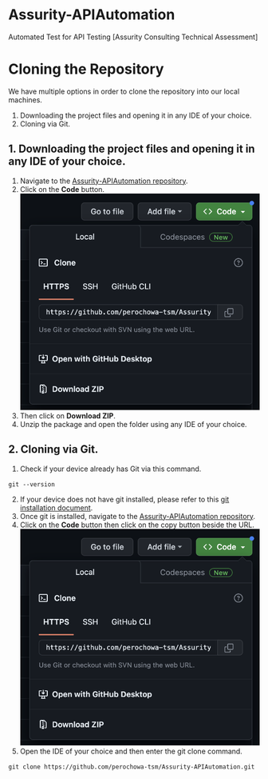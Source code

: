 # Assurity-APIAutomation
 Automated Test for API Testing [Assurity Consulting Technical Assessment]

# Cloning the Repository

We have multiple options in order to clone the repository into our local machines. 
1. Downloading the project files and opening it in any IDE of your choice.
2. Cloning via Git.

## 1. Downloading the project files and opening it in any IDE of your choice.
1. Navigate to the [Assurity-APIAutomation repository](https://github.com/perochowa-tsm/Assurity-APIAutomation).
2. Click on the **Code** button.
![Cloning via Download](images/clone.png)
3. Then click on **Download ZIP**.
3. Unzip the package and open the folder using any IDE of your choice.

## 2. Cloning via Git.
1. Check if your device already has Git via this command.
```
git --version
```
2. If your device does not have git installed, please refer to this [git installation document](https://git-scm.com/book/en/v2/Getting-Started-Installing-Git).
3. Once git is installed, navigate to the [Assurity-APIAutomation repository](https://github.com/perochowa-tsm/Assurity-APIAutomation).
2. Click on the **Code** button then click on the copy button beside the URL.
![Cloning via HTTPS](images/clone.png)
3. Open the IDE of your choice and then enter the git clone command. 
```
git clone https://github.com/perochowa-tsm/Assurity-APIAutomation.git
```

